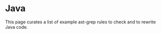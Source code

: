 # Java

This page curates a list of example ast-grep rules to check and to rewrite Java code.

<!--@include: ./no-unused-vars.md-->
<!--@include: ./find-field-with-type.md-->